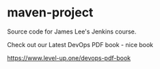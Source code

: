 # maven-project
Source code for James Lee's Jenkins course.

Check out our Latest DevOps PDF book - nice book

https://www.level-up.one/devops-pdf-book
